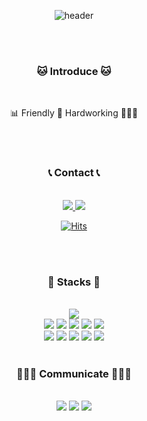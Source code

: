 <div align="center">

  ![header](https://capsule-render.vercel.app/api?type=venom&color=f64a8a&text=Welcome%20to%20Eugene's%20Github%20😛&fontSize=40&fontAlignY=50&fontAlign=50&height=180)
  
  <br/>
  <br/>


### 🐱 Introduce 🐱

  <br/>

   📊 Friendly 🤝 Hardworking 👩🏻‍💻


  <br/>
  <br/>


### 📞 Contact 📞

  <br/>
  
  <a href="mailto:leeeug.da@gmail.com">
  <img src="https://img.shields.io/badge/Gmail-EA4335?style=for-the-badge&logo=Gmail&logoColor=white">
  </a>
  
  <a href="https://www.instagram.com/lov.eugene/">
  <img src="https://img.shields.io/badge/Instagram-E4405F?style=for-the-badge&logo=Instagram&logoColor=white"> 
  </a>

  [![Hits](https://hits.seeyoufarm.com/api/count/incr/badge.svg?url=https%3A%2F%2Fgithub.com%2Fleeeug-da%2Fhit-counter&count_bg=%23FF288C&title_bg=%237F7F7F&icon=waze.svg&icon_color=%23E7E7E7&title=hi+there&edge_flat=false)](https://hits.seeyoufarm.com)

  
  <br/>
  <br/>


  
### 🔨 Stacks 🔨
  
  <br/>
  
  <img src="https://img.shields.io/badge/python-3670A0?style=for-the-badge&logo=python&logoColor=ffdd54">
  <br/>
  <img src="https://img.shields.io/badge/linux-FCC624?style=for-the-badge&logo=linux&logoColor=black"> 
  <img src="https://img.shields.io/badge/VSCode-007ACC?style=for-the-badge&logo=VisualStudioCode&logoColor=white">
  <img src="https://img.shields.io/badge/Amazon AWS-232F3E?style=for-the-badge&logo=amazon aws&logoColor=white">
  <img src="https://img.shields.io/badge/Apache%20Hadoop-66CCFF?style=for-the-badge&logo=apachehadoop&logoColor=black">
  <img src="https://img.shields.io/badge/docker-%230db7ed.svg?style=for-the-badge&logo=docker&logoColor=white">
  <br/>
  <img src="https://img.shields.io/badge/mysql-4479A1?style=for-the-badge&logo=mysql&logoColor=white">
  <img src="https://img.shields.io/badge/numpy-%23013243.svg?style=for-the-badge&logo=numpy&logoColor=white">
  <img src="https://img.shields.io/badge/pandas-%23150458.svg?style=for-the-badge&logo=pandas&logoColor=white">
  <img src="https://img.shields.io/badge/Matplotlib-%23ffffff.svg?style=for-the-badge&logo=Matplotlib&logoColor=black">
  <img src="https://img.shields.io/badge/scikit--learn-%23F7931E.svg?style=for-the-badge&logo=scikit-learn&logoColor=white">
  


  <br/>
  <br/>


  
### 🧑‍🤝‍🧑 Communicate 🧑‍🤝‍🧑

  <br/>
  
  <img src="https://img.shields.io/badge/Notion-%23000000.svg?style=for-the-badge&logo=notion&logoColor=white">
  <img src="https://img.shields.io/badge/Slack-4A154B?style=for-the-badge&logo=slack&logoColor=white">
  <img src="https://img.shields.io/badge/figma-%23F24E1E.svg?style=for-the-badge&logo=figma&logoColor=white">
  
  
  <br/>  
  <br/>





</div>
  

